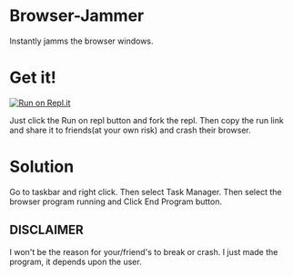 # Browser-Jammer

 Instantly jamms the browser windows.

 
# Get it!

[![Run on Repl.it](https://repl.it/badge/github/navaneethkm004/browser-jammer)](https://repl.it/github/navaneethkm004/browser-jammer)

Just click the Run on repl button and fork the repl. Then copy the run link and share it to friends(at your own risk) and crash their browser.


# Solution

Go to taskbar and right click. Then select Task Manager. Then select the browser program running and Click End Program button.


## DISCLAIMER

I won't be the reason for your/friend's to break or crash. I just made the program, it depends upon the user.
